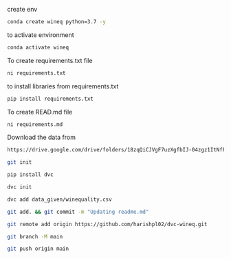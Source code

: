 create env

```bash
conda create wineq python=3.7 -y
```
to activate environment
```bash
conda activate wineq
```
To create requirements.txt file
```bash
ni requirements.txt
````
to install libraries from requirements.txt
```bash
pip install requirements.txt
```
To create READ.md file
```bash
ni requirements.md
````
Download the data from
```bash
https://drive.google.com/drive/folders/18zqQiCJVgF7uzXgfbIJ-04zgz1ItNfF5?usp=sharing
```
```bash
git init
```
```bash
pip install dvc
```
```bash
dvc init
```
```bash
dvc add data_given/winequality.csv
```
```bash
git add. && git commit -m "Updating readme.md"
```
```bash
git remote add origin https://github.com/harishpl02/dvc-wineq.git 
```
```bash
git branch -M main
```
```bash
git push origin main
```